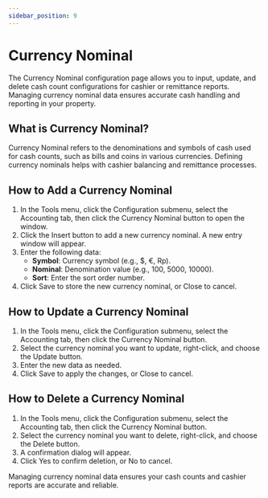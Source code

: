 ```yaml
---
sidebar_position: 9
---
```


# Currency Nominal

The Currency Nominal configuration page allows you to input, update, and delete cash count configurations for cashier or remittance reports. Managing currency nominal data ensures accurate cash handling and reporting in your property.

## What is Currency Nominal?

Currency Nominal refers to the denominations and symbols of cash used for cash counts, such as bills and coins in various currencies. Defining currency nominals helps with cashier balancing and remittance processes.

## How to Add a Currency Nominal

1. In the Tools menu, click the Configuration submenu, select the Accounting tab, then click the Currency Nominal button to open the window.
2. Click the Insert button to add a new currency nominal. A new entry window will appear.
3. Enter the following data:
   - **Symbol**: Currency symbol (e.g., $, €, Rp).
   - **Nominal**: Denomination value (e.g., 100, 5000, 10000).
   - **Sort**: Enter the sort order number.
4. Click Save to store the new currency nominal, or Close to cancel.

## How to Update a Currency Nominal

1. In the Tools menu, click the Configuration submenu, select the Accounting tab, then click the Currency Nominal button.
2. Select the currency nominal you want to update, right-click, and choose the Update button.
3. Enter the new data as needed.
4. Click Save to apply the changes, or Close to cancel.

## How to Delete a Currency Nominal

1. In the Tools menu, click the Configuration submenu, select the Accounting tab, then click the Currency Nominal button.
2. Select the currency nominal you want to delete, right-click, and choose the Delete button.
3. A confirmation dialog will appear.
4. Click Yes to confirm deletion, or No to cancel.

Managing currency nominal data ensures your cash counts and cashier reports are accurate and reliable.
